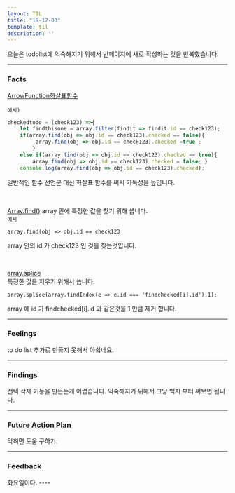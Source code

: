 ```yaml
---
layout: TIL
title: "19-12-03"
template: til
description: ''
---
```


오늘은 todolist에 익숙해지기 위해서 빈페이지에 새로 작성하는 것을 반복했습니다.

---

<h3>Facts</h3>

[ArrowFunction화살표함수](https://developer.mozilla.org/ko/docs/Web/JavaScript/Reference/Functions/%EC%95%A0%EB%A1%9C%EC%9A%B0_%ED%8E%91%EC%85%98)<br/>

`예시)`
```javascript
checkedtodo = (check123) =>{
    let findthisone = array.filter(findit => findit.id == check123);
    if(array.find(obj => obj.id == check123).checked == false){
         array.find(obj => obj.id == check123).checked =true ;
        }
    else if(array.find(obj => obj.id == check123).checked == true){
        array.find(obj => obj.id == check123).checked = false; }
    console.log(array.find(obj => obj.id == check123).checked);

```
일반적인 함수 선언문 대신 화살표 함수를 써서 가독성을 높입니다.


<br/>

[Array.find()](https://developer.mozilla.org/ko/docs/Web/JavaScript/Reference/Global_Objects/Array/findIndex)
array 안에 특정한 값을 찾기 위해 씁니다.<br/>
`예시`
```
array.find(obj => obj.id == check123
```
array 안의 id 가 check123 인 것을 찾는것입니다.

<br/>

[array.splice](https://developer.mozilla.org/ko/docs/Web/JavaScript/Reference/Global_Objects/Array/splice)<br/>
특정한 값을 지우기 위해서 씁니다.

```
array.splice(array.findIndex(e => e.id === 'findchecked[i].id'),1);
```
array 에 id 가 findchecked[i].id 와 같은것을 1 만큼 제거 합니다.


---

<h3>Feelings</h3> to do list 추가로 만들지 못해서 아쉽네요.

---

<h3>Findings</h3> 선택 삭제 기능을 만든는게 어렵습니다. 익숙해지기 위해서 그냥 백지 부터 써보면 됩니다.

---

<h3>Future Action Plan</h3> 
막히면 도움 구하기.

---

<h3>Feedback</h3> 
화요일이다.
----